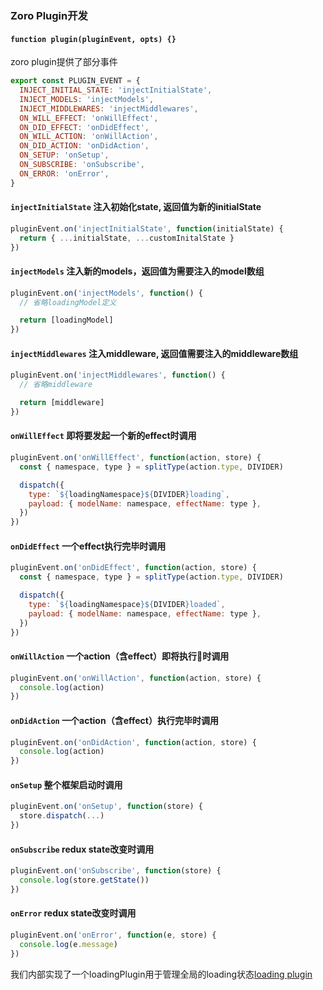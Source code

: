 ### Zoro Plugin开发

#### `function plugin(pluginEvent, opts) {}`

zoro plugin提供了部分事件
```js
export const PLUGIN_EVENT = {
  INJECT_INITIAL_STATE: 'injectInitialState',
  INJECT_MODELS: 'injectModels',
  INJECT_MIDDLEWARES: 'injectMiddlewares',
  ON_WILL_EFFECT: 'onWillEffect',
  ON_DID_EFFECT: 'onDidEffect',
  ON_WILL_ACTION: 'onWillAction',
  ON_DID_ACTION: 'onDidAction',
  ON_SETUP: 'onSetup',
  ON_SUBSCRIBE: 'onSubscribe',
  ON_ERROR: 'onError',
}
```

#### `injectInitialState` 注入初始化state, 返回值为新的initialState
```js
pluginEvent.on('injectInitialState', function(initialState) {
  return { ...initialState, ...customInitalState }
})
```

#### `injectModels` 注入新的models，返回值为需要注入的model数组
```js
pluginEvent.on('injectModels', function() {
  // 省略loadingModel定义

  return [loadingModel]
})
```

#### `injectMiddlewares` 注入middleware, 返回值需要注入的middleware数组
```js
pluginEvent.on('injectMiddlewares', function() {
  // 省略middleware

  return [middleware]
})
```

#### `onWillEffect` 即将要发起一个新的effect时调用
```js
pluginEvent.on('onWillEffect', function(action, store) {
  const { namespace, type } = splitType(action.type, DIVIDER)

  dispatch({
    type: `${loadingNamespace}${DIVIDER}loading`,
    payload: { modelName: namespace, effectName: type },
  })
})
```  

#### `onDidEffect` 一个effect执行完毕时调用
```js
pluginEvent.on('onDidEffect', function(action, store) {
  const { namespace, type } = splitType(action.type, DIVIDER)

  dispatch({
    type: `${loadingNamespace}${DIVIDER}loaded`,
    payload: { modelName: namespace, effectName: type },
  })
})
``` 

#### `onWillAction` 一个action（含effect）即将执行时调用
```js
pluginEvent.on('onWillAction', function(action, store) {
  console.log(action)
})
``` 

#### `onDidAction` 一个action（含effect）执行完毕时调用
```js
pluginEvent.on('onDidAction', function(action, store) {
  console.log(action)
})
``` 

#### `onSetup` 整个框架启动时调用
```js
pluginEvent.on('onSetup', function(store) {
  store.dispatch(...)
})
```

#### `onSubscribe` redux state改变时调用
```js
pluginEvent.on('onSubscribe', function(store) {
  console.log(store.getState())
})
```

#### `onError` redux state改变时调用
```js
pluginEvent.on('onError', function(e, store) {
  console.log(e.message)
})
```

我们内部实现了一个loadingPlugin用于管理全局的loading状态[loading plugin](https://github.com/FaureWu/zoro/tree/master/src/lib/plugin/loadingPlugin.js)
